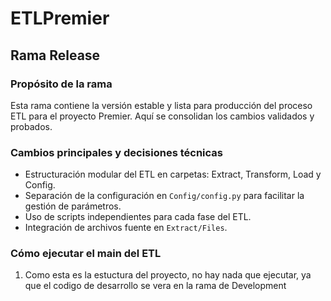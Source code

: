 # ETLPremier
## Rama Release

### Propósito de la rama
Esta rama contiene la versión estable y lista para producción del proceso ETL para el proyecto Premier. Aquí se consolidan los cambios validados y probados.

### Cambios principales y decisiones técnicas
- Estructuración modular del ETL en carpetas: Extract, Transform, Load y Config.
- Separación de la configuración en `Config/config.py` para facilitar la gestión de parámetros.
- Uso de scripts independientes para cada fase del ETL.
- Integración de archivos fuente en `Extract/Files`.

### Cómo ejecutar el main del ETL
1. Como esta es la estuctura del proyecto, no hay nada que ejecutar, ya que el codigo de desarrollo se vera en la rama de Development